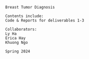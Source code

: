 ```````````````````````````
Breast Tumor Diagnosis

Contents include:
Code & Reports for deliverables 1-3

Collaborators:
Ly Ha
Erica Hay
Khuong Ngo

Spring 2024
